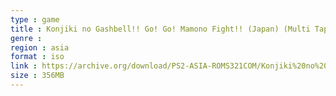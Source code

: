 ```yaml
---
type : game
title : Konjiki no Gashbell!! Go! Go! Mamono Fight!! (Japan) (Multi Tap (SCPH-70120) Doukonban)
genre : 
region : asia
format : iso
link : https://archive.org/download/PS2-ASIA-ROMS321COM/Konjiki%20no%20Gashbell%21%21%20Go%21%20Go%21%20Mamono%20Fight%21%21%20%28Japan%29%20%28Multi%20Tap%20%28SCPH-70120%29%20Doukonban%29.7z
size : 356MB
---
```


